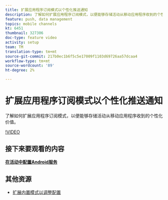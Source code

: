 ```yaml
---
title: 扩展应用程序订阅模式以个性化推送通知
description: 了解如何扩展应用程序订阅模式，以便能够存储活动从移动应用程序收到的个性化价值。
feature: push, data management
topics: mobile channels
kt: 6451
thumbnail: 327306
doc-type: feature video
activity: setup
team: TM
translation-type: tm+mt
source-git-commit: 217b0ec1b6f5c5e17009f1103d69726aa57dcaa4
workflow-type: tm+mt
source-wordcount: '89'
ht-degree: 2%

---
```



# 扩展应用程序订阅模式以个性化推送通知

了解如何扩展应用程序订阅模式，以便能够存储活动从移动应用程序收到的个性化价值。

[!VIDEO](https://video.tv.adobe.com/v/327306?quality=12)

## 接下来要观看的内容

**[在活动中配置Android服务](/help/tutorial-getting-started-with-push-notifications-for-android/configuring-an-android-service-in-campaign.md)**

## 其他资源

* [扩展内置模式以调整配置](https://experienceleague.adobe.com/docs/campaign-classic/using/sending-messages/sending-push-notifications/configure-the-mobile-app/configuring-the-mobile-application-android.html#extend-subscription-schema)